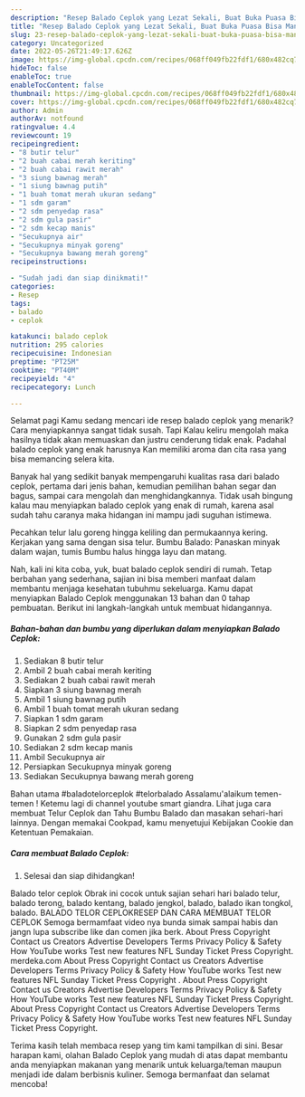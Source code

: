 ```yaml
---
description: "Resep Balado Ceplok yang Lezat Sekali, Buat Buka Puasa Bisa Manjain Lidah"
title: "Resep Balado Ceplok yang Lezat Sekali, Buat Buka Puasa Bisa Manjain Lidah"
slug: 23-resep-balado-ceplok-yang-lezat-sekali-buat-buka-puasa-bisa-manjain-lidah
category: Uncategorized
date: 2022-05-26T21:49:17.626Z
image: https://img-global.cpcdn.com/recipes/068ff049fb22fdf1/680x482cq70/balado-ceplok-foto-resep-utama.jpg
hideToc: false
enableToc: true
enableTocContent: false
thumbnail: https://img-global.cpcdn.com/recipes/068ff049fb22fdf1/680x482cq70/balado-ceplok-foto-resep-utama.jpg
cover: https://img-global.cpcdn.com/recipes/068ff049fb22fdf1/680x482cq70/balado-ceplok-foto-resep-utama.jpg
author: Admin
authorAv: notfound
ratingvalue: 4.4
reviewcount: 19
recipeingredient:
- "8 butir telur"
- "2 buah cabai merah keriting"
- "2 buah cabai rawit merah"
- "3 siung bawnag merah"
- "1 siung bawnag putih"
- "1 buah tomat merah ukuran sedang"
- "1 sdm garam"
- "2 sdm penyedap rasa"
- "2 sdm gula pasir"
- "2 sdm kecap manis"
- "Secukupnya air"
- "Secukupnya minyak goreng"
- "Secukupnya bawang merah goreng"
recipeinstructions:

- "Sudah jadi dan siap dinikmati!"
categories:
- Resep
tags:
- balado
- ceplok

katakunci: balado ceplok 
nutrition: 295 calories
recipecuisine: Indonesian
preptime: "PT25M"
cooktime: "PT40M"
recipeyield: "4"
recipecategory: Lunch

---
```



Selamat pagi Kamu sedang mencari ide resep balado ceplok yang menarik? Cara menyiapkannya sangat tidak susah. Tapi Kalau keliru mengolah maka hasilnya tidak akan memuaskan dan justru cenderung tidak enak. Padahal balado ceplok yang enak harusnya Kan memiliki aroma dan cita rasa yang bisa memancing selera kita.


Banyak hal yang sedikit banyak mempengaruhi kualitas rasa dari balado ceplok, pertama dari jenis bahan, kemudian pemilihan bahan segar dan bagus, sampai cara mengolah dan menghidangkannya. Tidak usah bingung kalau mau menyiapkan balado ceplok yang enak di rumah, karena asal sudah tahu caranya maka hidangan ini mampu jadi suguhan istimewa.

Pecahkan telur lalu goreng hingga keliling dan permukaannya kering. Kerjakan yang sama dengan sisa telur. Bumbu Balado: Panaskan minyak dalam wajan, tumis Bumbu halus hingga layu dan matang.


Nah, kali ini kita coba, yuk, buat balado ceplok sendiri di rumah. Tetap berbahan yang sederhana, sajian ini bisa memberi manfaat dalam membantu menjaga kesehatan tubuhmu sekeluarga. Kamu dapat menyiapkan Balado Ceplok menggunakan 13 bahan dan 0 tahap pembuatan. Berikut ini langkah-langkah untuk membuat hidangannya.

<!--inarticleads1-->

##### Bahan-bahan dan bumbu yang diperlukan dalam menyiapkan Balado Ceplok:

1. Sediakan 8 butir telur
1. Ambil 2 buah cabai merah keriting
1. Sediakan 2 buah cabai rawit merah
1. Siapkan 3 siung bawnag merah
1. Ambil 1 siung bawnag putih
1. Ambil 1 buah tomat merah ukuran sedang
1. Siapkan 1 sdm garam
1. Siapkan 2 sdm penyedap rasa
1. Gunakan 2 sdm gula pasir
1. Sediakan 2 sdm kecap manis
1. Ambil Secukupnya air
1. Persiapkan Secukupnya minyak goreng
1. Sediakan Secukupnya bawang merah goreng


Bahan utama #baladotelorceplok #telorbalado Assalamu&#39;alaikum temen-temen ! Ketemu lagi di channel youtube smart giandra. Lihat juga cara membuat Telur Ceplok dan Tahu Bumbu Balado dan masakan sehari-hari lainnya. Dengan memakai Cookpad, kamu menyetujui Kebijakan Cookie dan Ketentuan Pemakaian. 

<!--inarticleads2-->

##### Cara membuat Balado Ceplok:


1. Selesai dan siap dihidangkan!

Balado telor ceplok Obrak ini cocok untuk sajian sehari hari balado telur, balado terong, balado kentang, balado jengkol, balado, balado ikan tongkol, balado. BALADO TELOR CEPLOKRESEP DAN CARA MEMBUAT TELOR CEPLOK Semoga bermamfaat video nya bunda simak sampai habis dan jangn lupa subscribe like dan comen jika berk. About Press Copyright Contact us Creators Advertise Developers Terms Privacy Policy &amp; Safety How YouTube works Test new features NFL Sunday Ticket Press Copyright. merdeka.com About Press Copyright Contact us Creators Advertise Developers Terms Privacy Policy &amp; Safety How YouTube works Test new features NFL Sunday Ticket Press Copyright . About Press Copyright Contact us Creators Advertise Developers Terms Privacy Policy &amp; Safety How YouTube works Test new features NFL Sunday Ticket Press Copyright. About Press Copyright Contact us Creators Advertise Developers Terms Privacy Policy &amp; Safety How YouTube works Test new features NFL Sunday Ticket Press Copyright. 

Terima kasih telah membaca resep yang tim kami tampilkan di sini. Besar harapan kami, olahan Balado Ceplok yang mudah di atas dapat membantu anda menyiapkan makanan yang menarik untuk keluarga/teman maupun menjadi ide dalam berbisnis kuliner. Semoga bermanfaat dan selamat mencoba!
